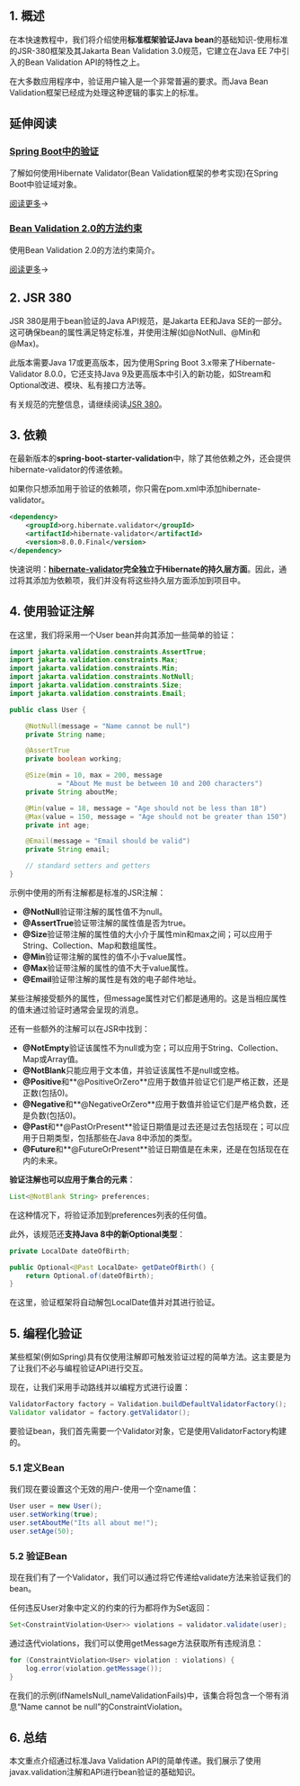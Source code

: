 ## 1. 概述

在本快速教程中，我们将介绍使用**标准框架验证Java bean**的基础知识-使用标准的JSR-380框架及其Jakarta Bean Validation 3.0规范，它建立在Java EE 7中引入的Bean Validation API的特性之上。

在大多数应用程序中，验证用户输入是一个非常普遍的要求。而Java Bean Validation框架已经成为处理这种逻辑的事实上的标准。

## 延伸阅读

### [Spring Boot中的验证](https://www.baeldung.com/spring-boot-bean-validation)

了解如何使用Hibernate Validator(Bean Validation框架的参考实现)在Spring Boot中验证域对象。

[阅读更多](https://www.baeldung.com/spring-boot-bean-validation)→

### [Bean Validation 2.0的方法约束](https://www.baeldung.com/javax-validation-method-constraints)

使用Bean Validation 2.0的方法约束简介。

[阅读更多](https://www.baeldung.com/javax-validation-method-constraints)→

## 2. JSR 380

JSR 380是用于bean验证的Java API规范，是Jakarta EE和Java SE的一部分。这可确保bean的属性满足特定标准，并使用注解(如@NotNull、@Min和@Max)。

此版本需要Java 17或更高版本，因为使用Spring Boot 3.x带来了Hibernate-Validator 8.0.0，它还支持Java 9及更高版本中引入的新功能，如Stream和Optional改进、模块、私有接口方法等。

有关规范的完整信息，请继续阅读[JSR 380](https://jcp.org/en/jsr/detail?id=380)。

## 3. 依赖

在最新版本的**spring-boot-starter-validation**中，除了其他依赖之外，还会提供hibernate-validator的传递依赖。

如果你只想添加用于验证的依赖项，你只需在pom.xml中添加hibernate-validator。

```xml
<dependency>
    <groupId>org.hibernate.validator</groupId>
    <artifactId>hibernate-validator</artifactId>
    <version>8.0.0.Final</version>
</dependency>
```

快速说明：**[hibernate-validator](https://mvnrepository.com/artifact/org.hibernate.validator/hibernate-validator)完全独立于Hibernate的持久层方面**。因此，通过将其添加为依赖项，我们并没有将这些持久层方面添加到项目中。 

## 4. 使用验证注解

在这里，我们将采用一个User bean并向其添加一些简单的验证：

```java
import jakarta.validation.constraints.AssertTrue;
import jakarta.validation.constraints.Max;
import jakarta.validation.constraints.Min;
import jakarta.validation.constraints.NotNull;
import jakarta.validation.constraints.Size;
import jakarta.validation.constraints.Email;

public class User {

    @NotNull(message = "Name cannot be null")
    private String name;

    @AssertTrue
    private boolean working;

    @Size(min = 10, max = 200, message
            = "About Me must be between 10 and 200 characters")
    private String aboutMe;

    @Min(value = 18, message = "Age should not be less than 18")
    @Max(value = 150, message = "Age should not be greater than 150")
    private int age;

    @Email(message = "Email should be valid")
    private String email;

    // standard setters and getters 
}
```

示例中使用的所有注解都是标准的JSR注解：

-   **@NotNull**验证带注解的属性值不为null。
-   **@AssertTrue**验证带注解的属性值是否为true。
-   **@Size**验证带注解的属性值的大小介于属性min和max之间；可以应用于String、Collection、Map和数组属性。
-   **@Min**验证带注解的属性的值不小于value属性。
-   **@Max**验证带注解的属性的值不大于value属性。
-   **@Email**验证带注解的属性是有效的电子邮件地址。

某些注解接受额外的属性，但message属性对它们都是通用的。这是当相应属性的值未通过验证时通常会呈现的消息。

还有一些额外的注解可以在JSR中找到：

-   **@NotEmpty**验证该属性不为null或为空；可以应用于String、Collection、Map或Array值。
-   **@NotBlank**只能应用于文本值，并验证该属性不是null或空格。
-   **@Positive**和**@PositiveOrZero**应用于数值并验证它们是严格正数，还是正数(包括0)。
-   **@Negative**和**@NegativeOrZero**应用于数值并验证它们是严格负数，还是负数(包括0)。
-   **@Past**和**@PastOrPresent**验证日期值是过去还是过去包括现在；可以应用于日期类型，包括那些在Java 8中添加的类型。
-   **@Future**和**@FutureOrPresent**验证日期值是在未来，还是在包括现在在内的未来。

**验证注解也可以应用于集合的元素**：

```java
List<@NotBlank String> preferences;
```

在这种情况下，将验证添加到preferences列表的任何值。

此外，该规范还**支持Java 8中的新Optional类型**：

```java
private LocalDate dateOfBirth;

public Optional<@Past LocalDate> getDateOfBirth() {
    return Optional.of(dateOfBirth);
}
```

在这里，验证框架将自动解包LocalDate值并对其进行验证。

## 5. 编程化验证

某些框架(例如Spring)具有仅使用注解即可触发验证过程的简单方法。这主要是为了让我们不必与编程验证API进行交互。

现在，让我们采用手动路线并以编程方式进行设置：

```java
ValidatorFactory factory = Validation.buildDefaultValidatorFactory();
Validator validator = factory.getValidator();
```

要验证bean，我们首先需要一个Validator对象，它是使用ValidatorFactory构建的。

### 5.1 定义Bean

我们现在要设置这个无效的用户-使用一个空name值：

```java
User user = new User();
user.setWorking(true);
user.setAboutMe("Its all about me!");
user.setAge(50);
```

### 5.2 验证Bean

现在我们有了一个Validator，我们可以通过将它传递给validate方法来验证我们的bean。

任何违反User对象中定义的约束的行为都将作为Set返回：

```java
Set<ConstraintViolation<User>> violations = validator.validate(user);
```

通过迭代violations，我们可以使用getMessage方法获取所有违规消息：

```java
for (ConstraintViolation<User> violation : violations) {
    log.error(violation.getMessage()); 
}
```

在我们的示例(ifNameIsNull_nameValidationFails)中，该集合将包含一个带有消息“Name cannot be null”的ConstraintViolation。

## 6. 总结

本文重点介绍通过标准Java Validation API的简单传递。我们展示了使用javax.validation注解和API进行bean验证的基础知识。